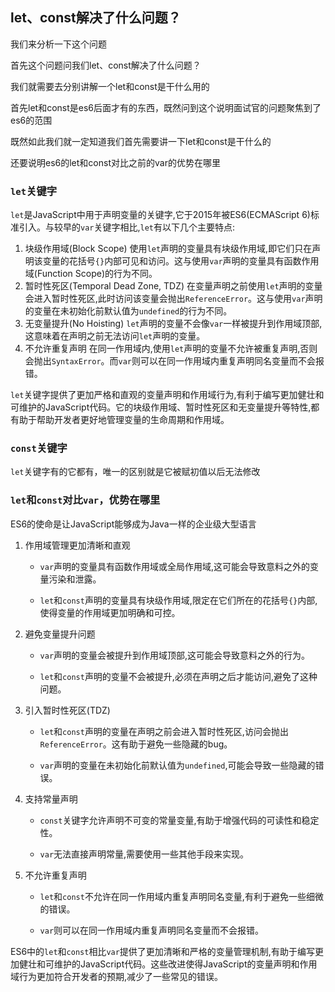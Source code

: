## **let、const解决了什么问题？**

我们来分析一下这个问题

首先这个问题问我们let、const解决了什么问题？

我们就需要去分别讲解一个let和const是干什么用的

首先let和const是es6后面才有的东西，既然问到这个说明面试官的问题聚焦到了es6的范围

既然如此我们就一定知道我们首先需要讲一下let和const是干什么的

还要说明es6的let和const对比之前的var的优势在哪里



### **`let`关键字**

`let`是JavaScript中用于声明变量的关键字,它于2015年被ES6(ECMAScript 6)标准引入。与较早的`var`关键字相比,`let`有以下几个主要特点:

1. 块级作用域(Block Scope)
    使用`let`声明的变量具有块级作用域,即它们只在声明该变量的花括号`{}`内部可见和访问。这与使用`var`声明的变量具有函数作用域(Function Scope)的行为不同。
2. 暂时性死区(Temporal Dead Zone, TDZ)
    在变量声明之前使用`let`声明的变量会进入暂时性死区,此时访问该变量会抛出`ReferenceError`。这与使用`var`声明的变量在未初始化前默认值为`undefined`的行为不同。
3. 无变量提升(No Hoisting)
    `let`声明的变量不会像`var`一样被提升到作用域顶部,这意味着在声明之前无法访问`let`声明的变量。
4. 不允许重复声明
    在同一作用域内,使用`let`声明的变量不允许被重复声明,否则会抛出`SyntaxError`。而`var`则可以在同一作用域内重复声明同名变量而不会报错。

`let`关键字提供了更加严格和直观的变量声明和作用域行为,有利于编写更加健壮和可维护的JavaScript代码。它的块级作用域、暂时性死区和无变量提升等特性,都有助于帮助开发者更好地管理变量的生命周期和作用域。



### **`const`关键字**

`let`关键字有的它都有，唯一的区别就是它被赋初值以后无法修改



### **`let`和`const`对比`var`，优势在哪里**

ES6的使命是让JavaScript能够成为Java一样的企业级大型语言

1. 作用域管理更加清晰和直观

    - `var`声明的变量具有函数作用域或全局作用域,这可能会导致意料之外的变量污染和泄露。

    - `let`和`const`声明的变量具有块级作用域,限定在它们所在的花括号`{}`内部,使得变量的作用域更加明确和可控。

2. 避免变量提升问题

    - `var`声明的变量会被提升到作用域顶部,这可能会导致意料之外的行为。

    - `let`和`const`声明的变量不会被提升,必须在声明之后才能访问,避免了这种问题。

3. 引入暂时性死区(TDZ)

    - `let`和`const`声明的变量在声明之前会进入暂时性死区,访问会抛出`ReferenceError`。这有助于避免一些隐藏的bug。

    - `var`声明的变量在未初始化前默认值为`undefined`,可能会导致一些隐藏的错误。

4. 支持常量声明

    - `const`关键字允许声明不可变的常量变量,有助于增强代码的可读性和稳定性。

    - `var`无法直接声明常量,需要使用一些其他手段来实现。

5. 不允许重复声明

    - `let`和`const`不允许在同一作用域内重复声明同名变量,有利于避免一些细微的错误。

    - `var`则可以在同一作用域内重复声明同名变量而不会报错。

ES6中的`let`和`const`相比`var`提供了更加清晰和严格的变量管理机制,有助于编写更加健壮和可维护的JavaScript代码。这些改进使得JavaScript的变量声明和作用域行为更加符合开发者的预期,减少了一些常见的错误。